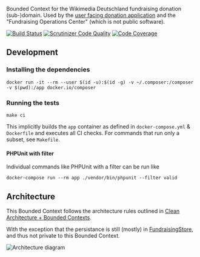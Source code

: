 Bounded Context for the Wikimedia Deutschland fundraising donation (sub-)domain.
Used by the [user facing donation application](https://github.com/wmde/FundraisingFrontend)
and the "Fundraising Operations Center" (which is not public software).

[![Build Status](https://travis-ci.org/wmde/fundraising-donations.svg?branch=master)](https://travis-ci.org/wmde/fundraising-donations)
[![Scrutinizer Code Quality](https://scrutinizer-ci.com/g/wmde/fundraising-donations/badges/quality-score.png?b=master)](https://scrutinizer-ci.com/g/wmde/fundraising-donations/?branch=master)
[![Code Coverage](https://scrutinizer-ci.com/g/wmde/fundraising-donations/badges/coverage.png?b=master)](https://scrutinizer-ci.com/g/wmde/fundraising-donations/?branch=master)

## Development

### Installing the dependencies

    docker run -it --rm --user $(id -u):$(id -g) -v ~/.composer:/composer -v $(pwd):/app docker.io/composer

### Running the tests

    make ci

This implicitly builds the `app` container as defined in `docker-compose.yml` & `Dockerfile`
and executes all CI checks. For commands that run only a subset, see `Makefile`.

#### PHPUnit with filter

Individual commands like PHPUnit with a filter can be run like

    docker-compose run --rm app ./vendor/bin/phpunit --filter valid

## Architecture

This Bounded Context follows the architecture rules outlined in [Clean Architecture + Bounded Contexts](https://www.entropywins.wtf/blog/2018/08/14/clean-architecture-bounded-contexts/).

With the exception that the persistance is still (mostly) in [FundraisingStore](https://github.com/wmde/FundraisingStore/), and thus not private to this Bounded Context.

![Architecture diagram](https://user-images.githubusercontent.com/146040/44942179-6bd68080-adac-11e8-9506-179a9470113b.png)
